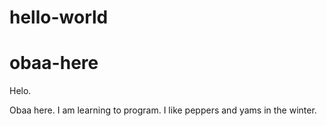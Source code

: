 # hello-world
obaa-here
===========


Helo.

Obaa here. I am learning to program. 
I like peppers and yams in the winter.
